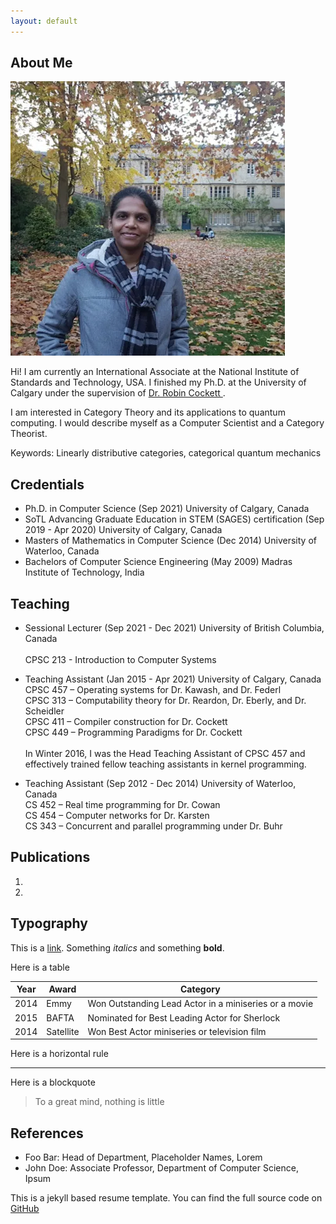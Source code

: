 ```yaml
---
layout: default
---
```


## About Me

<img class="profile-picture" src="20181111.webp">

Hi! I am currently an International Associate at the National Institute of Standards and Technology, USA. I finished my Ph.D. at the University of Calgary under the supervision of <a href= "https://pages.cpsc.ucalgary.ca/~robin/"> Dr. Robin Cockett </a>. 

I am interested in Category Theory and its applications to quantum computing. I would describe myself as a Computer Scientist and a Category Theorist. 

Keywords: Linearly distributive categories, categorical quantum mechanics

## Credentials

* Ph.D. in Computer Science (Sep 2021) University of Calgary, Canada
* SoTL Advancing Graduate Education in STEM (SAGES) certification (Sep 2019 - Apr 2020) University of Calgary, Canada 
* Masters of Mathematics in Computer Science (Dec 2014) University of Waterloo, Canada
* Bachelors of Computer Science Engineering (May 2009) Madras Institute of Technology, India

## Teaching

* Sessional Lecturer (Sep 2021 - Dec 2021) University of British Columbia, Canada  </br>     
 CPSC 213 - Introduction to Computer Systems
* Teaching Assistant (Jan 2015 - Apr 2021) University of Calgary, Canada </br>
CPSC 457 – Operating systems for Dr. Kawash, and Dr. Federl </br>
CPSC 313 – Computability theory for Dr. Reardon, Dr. Eberly, and Dr. Scheidler  </br>
CPSC 411 – Compiler construction for Dr. Cockett </br>
CPSC 449 – Programming Paradigms for Dr. Cockett </br> </br>
In Winter 2016, I was the Head Teaching Assistant of CPSC 457 and effectively trained fellow teaching assistants in kernel programming.

* Teaching Assistant (Sep 2012 - Dec 2014) University of Waterloo, Canada </br>
CS 452 – Real time programming for Dr. Cowan </br>
CS 454 – Computer networks for Dr. Karsten </br>
CS 343 – Concurrent and parallel programming under Dr. Buhr </br>


## Publications

1. 
2. 

## Typography

This is a [link](http://google.com). Something *italics* and something **bold**.

Here is a table

Year | Award | Category
-----|-------|--------
2014 | Emmy  | Won Outstanding Lead Actor in a miniseries or a movie
2015 | BAFTA | Nominated for Best Leading Actor for Sherlock
2014 | Satellite | Won Best Actor miniseries or television film

Here is a horizontal rule

---

Here is a blockquote

> To a great mind, nothing is little

## References

* Foo Bar: Head of Department, Placeholder Names, Lorem
* John Doe: Associate Professor, Department of Computer Science, Ipsum

This is a jekyll based resume template. You can find the full source code on [GitHub](https://github.com/bk2dcradle/researcher)

